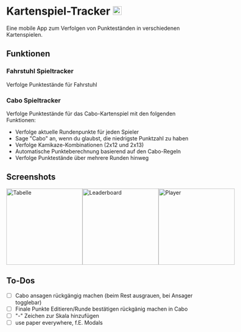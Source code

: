 # Kartenspiel-Tracker <img src="https://upload.wikimedia.org/wikipedia/commons/thumb/4/4c/Typescript_logo_2020.svg/512px-Typescript_logo_2020.svg.png" alt="Typesript Logo" width="23">

Eine mobile App zum Verfolgen von Punkteständen in verschiedenen Kartenspielen.

## Funktionen

### Fahrstuhl Spieltracker
Verfolge Punktestände für Fahrstuhl

### Cabo Spieltracker
Verfolge Punktestände für das Cabo-Kartenspiel mit den folgenden Funktionen:
- Verfolge aktuelle Rundenpunkte für jeden Spieler
- Sage "Cabo" an, wenn du glaubst, die niedrigste Punktzahl zu haben
- Verfolge Kamikaze-Kombinationen (2x12 und 2x13)
- Automatische Punkteberechnung basierend auf den Cabo-Regeln
- Verfolge Punktestände über mehrere Runden hinweg

## Screenshots

<div style="display: flex; flex-direction: row; justify-content: space-around;">
    <img src="https://i.imgur.com/XjK7v52.png" alt="Tabelle" width="200">
    <img src="https://i.imgur.com/Bwb5a4P.png" alt="Leaderboard" width="200">
    <img src="https://i.imgur.com/aY8oh7X.png" alt="Player" width="200">
</div>

## To-Dos
- [ ] Cabo ansagen rückgängig machen (beim Rest ausgrauen, bei Ansager togglebar)
- [ ] Finale Punkte Editieren/Runde bestätigen rückgänig machen in Cabo
- [ ] "-" Zeichen zur Skala hinzufügen
- [ ] use paper everywhere, f.E. Modals